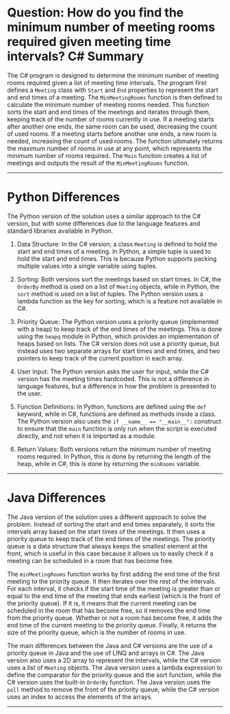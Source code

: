 # Question: How do you find the minimum number of meeting rooms required given meeting time intervals? C# Summary

The C# program is designed to determine the minimum number of meeting rooms required given a list of meeting time intervals. The program first defines a `Meeting` class with `Start` and `End` properties to represent the start and end times of a meeting. The `MinMeetingRooms` function is then defined to calculate the minimum number of meeting rooms needed. This function sorts the start and end times of the meetings and iterates through them, keeping track of the number of rooms currently in use. If a meeting starts after another one ends, the same room can be used, decreasing the count of used rooms. If a meeting starts before another one ends, a new room is needed, increasing the count of used rooms. The function ultimately returns the maximum number of rooms in use at any point, which represents the minimum number of rooms required. The `Main` function creates a list of meetings and outputs the result of the `MinMeetingRooms` function.

---

# Python Differences

The Python version of the solution uses a similar approach to the C# version, but with some differences due to the language features and standard libraries available in Python.

1. Data Structure: In the C# version, a class `Meeting` is defined to hold the start and end times of a meeting. In Python, a simple tuple is used to hold the start and end times. This is because Python supports packing multiple values into a single variable using tuples.

2. Sorting: Both versions sort the meetings based on start times. In C#, the `OrderBy` method is used on a list of `Meeting` objects, while in Python, the `sort` method is used on a list of tuples. The Python version uses a lambda function as the key for sorting, which is a feature not available in C#.

3. Priority Queue: The Python version uses a priority queue (implemented with a heap) to keep track of the end times of the meetings. This is done using the `heapq` module in Python, which provides an implementation of heaps based on lists. The C# version does not use a priority queue, but instead uses two separate arrays for start times and end times, and two pointers to keep track of the current position in each array.

4. User Input: The Python version asks the user for input, while the C# version has the meeting times hardcoded. This is not a difference in language features, but a difference in how the problem is presented to the user.

5. Function Definitions: In Python, functions are defined using the `def` keyword, while in C#, functions are defined as methods inside a class. The Python version also uses the `if __name__ == "__main__":` construct to ensure that the `main` function is only run when the script is executed directly, and not when it is imported as a module.

6. Return Values: Both versions return the minimum number of meeting rooms required. In Python, this is done by returning the length of the heap, while in C#, this is done by returning the `minRooms` variable.

---

# Java Differences

The Java version of the solution uses a different approach to solve the problem. Instead of sorting the start and end times separately, it sorts the intervals array based on the start times of the meetings. It then uses a priority queue to keep track of the end times of the meetings. The priority queue is a data structure that always keeps the smallest element at the front, which is useful in this case because it allows us to easily check if a meeting can be scheduled in a room that has become free.

The `minMeetingRooms` function works by first adding the end time of the first meeting to the priority queue. It then iterates over the rest of the intervals. For each interval, it checks if the start time of the meeting is greater than or equal to the end time of the meeting that ends earliest (which is the front of the priority queue). If it is, it means that the current meeting can be scheduled in the room that has become free, so it removes the end time from the priority queue. Whether or not a room has become free, it adds the end time of the current meeting to the priority queue. Finally, it returns the size of the priority queue, which is the number of rooms in use.

The main differences between the Java and C# versions are the use of a priority queue in Java and the use of LINQ and arrays in C#. The Java version also uses a 2D array to represent the intervals, while the C# version uses a list of `Meeting` objects. The Java version uses a lambda expression to define the comparator for the priority queue and the sort function, while the C# version uses the built-in `OrderBy` function. The Java version uses the `poll` method to remove the front of the priority queue, while the C# version uses an index to access the elements of the arrays.

---
